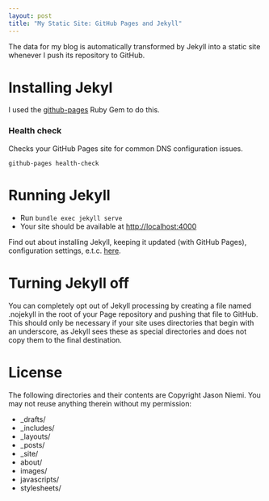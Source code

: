 ```yaml
---
layout: post
title: "My Static Site: GitHub Pages and Jekyll"
---
```

The data for my blog is automatically transformed by Jekyll into a static site 
whenever I push its repository to GitHub.

# Installing Jekyl
I used the [github-pages](https://github.com/github/pages-gem) Ruby Gem to do this.

### Health check
Checks your GitHub Pages site for common DNS configuration issues.

`github-pages health-check`

# Running Jekyll
* Run `bundle exec jekyll serve`
* Your site should be available at [http://localhost:4000](http://localhost:4000)

Find out about installing Jekyll, keeping it updated (with GitHub Pages), configuration settings, e.t.c. [here](https://help.github.com/articles/using-jekyll-with-pages/).

# Turning Jekyll off
You can completely opt out of Jekyll processing by creating a file named .nojekyll in the root of your Page repository and pushing that file to GitHub. This should only be necessary if your site uses directories that begin with an underscore, as Jekyll sees these as special directories and does not copy them to the final destination.

# License
The following directories and their contents are Copyright Jason Niemi. You may not reuse anything therein without my permission:
* _drafts/
* _includes/
* _layouts/
* _posts/
* _site/
* about/
* images/
* javascripts/
* stylesheets/

